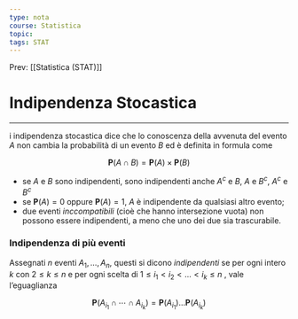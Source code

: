 ```yaml
---
type: nota
course: Statistica
topic: 
tags: STAT
---
```


Prev: [[Statistica (STAT)]]

# Indipendenza Stocastica
---
i indipendenza stocastica dice che lo conoscenza della avvenuta del evento $A$ non cambia la probabilità di un evento $B$ ed è definita in formula come

$$
\mathbf{P}(A\cap B) =\mathbf{P}(A) \times\mathbf{P}(B)
$$

- se $A$ e $B$ sono indipendenti, sono indipendenti anche $A^c$ e $B$, $A$  e $B^c$, $A^c$ e $B^c$
- se $\mathbf{P}(A) =0$ oppure $\mathbf{P}(A) = 1$, $A$ è indipendente da qualsiasi altro evento;
- due eventi $inccompatibili$ (cioè che hanno intersezione vuota) non possono essere indipendenti, a meno che uno dei due sia trascurabile.

### Indipendenza di più eventi

Assegnati $n$  eventi $A_1,\dots,A_n$, questi si dicono $indipendenti$ se per ogni intero $k$ con $2 \leq k \leq n$ e per ogni scelta di $1 \leq i_1 < i_2 < \dots < i_k \leq n$  , vale l’eguaglianza

$$
\mathbf{P}(A_{i_1} \cap \cdots \cap A_{i_k}) = \mathbf{P}(A_{i_1}) \dots \mathbf{P}(A_{i_k})
$$
